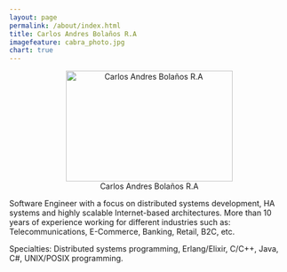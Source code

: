 ```yaml
---
layout: page
permalink: /about/index.html
title: Carlos Andres Bolaños R.A
imagefeature: cabra_photo.jpg
chart: true
---
```

<figure align="center">
  <img src="{{ site.url }}/images/cabra_photo.jpg" alt="Carlos Andres Bolaños R.A" height="200" width="300">
  <figcaption>Carlos Andres Bolaños R.A</figcaption>
</figure>

Software Engineer with a focus on distributed systems development, HA systems and highly scalable Internet-based architectures. More than 10 years of experience working for different industries such as: Telecommunications, E-Commerce, Banking, Retail, B2C, etc.

Specialties: Distributed systems programming, Erlang/Elixir, C/C++, Java, C#, UNIX/POSIX programming.
